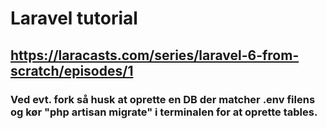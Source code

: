 # Laravel tutorial
## https://laracasts.com/series/laravel-6-from-scratch/episodes/1

### Ved evt. fork så husk at oprette en DB der matcher .env filens og kør "php artisan migrate" i terminalen for at oprette tables.
